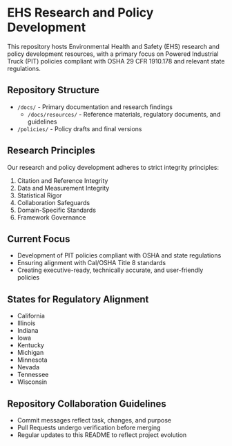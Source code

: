 # EHS Research and Policy Development

This repository hosts Environmental Health and Safety (EHS) research and policy development resources, with a primary focus on Powered Industrial Truck (PIT) policies compliant with OSHA 29 CFR 1910.178 and relevant state regulations.

## Repository Structure

- `/docs/` - Primary documentation and research findings
  - `/docs/resources/` - Reference materials, regulatory documents, and guidelines
- `/policies/` - Policy drafts and final versions

## Research Principles

Our research and policy development adheres to strict integrity principles:

1. Citation and Reference Integrity
2. Data and Measurement Integrity
3. Statistical Rigor
4. Collaboration Safeguards
5. Domain-Specific Standards
6. Framework Governance

## Current Focus

- Development of PIT policies compliant with OSHA and state regulations
- Ensuring alignment with Cal/OSHA Title 8 standards
- Creating executive-ready, technically accurate, and user-friendly policies

## States for Regulatory Alignment

- California
- Illinois
- Indiana
- Iowa
- Kentucky
- Michigan
- Minnesota
- Nevada
- Tennessee
- Wisconsin

## Repository Collaboration Guidelines

- Commit messages reflect task, changes, and purpose
- Pull Requests undergo verification before merging
- Regular updates to this README to reflect project evolution